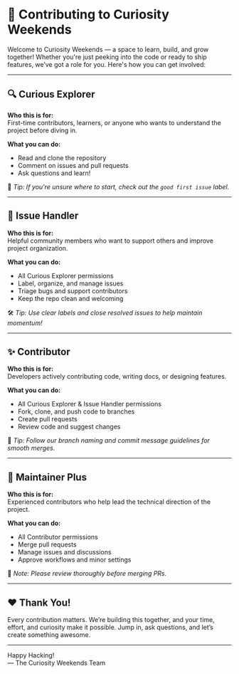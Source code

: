 # 🌱 Contributing to Curiosity Weekends

Welcome to Curiosity Weekends — a space to learn, build, and grow together! Whether you're just peeking into the code or ready to ship features, we’ve got a role for you. Here's how you can get involved:

---

## 🔍 Curious Explorer

**Who this is for:**  
First-time contributors, learners, or anyone who wants to understand the project before diving in.

**What you can do:**  
- Read and clone the repository
- Comment on issues and pull requests
- Ask questions and learn!

📝 *Tip: If you're unsure where to start, check out the `good first issue` label.*

---

## 🧰 Issue Handler

**Who this is for:**  
Helpful community members who want to support others and improve project organization.

**What you can do:**  
- All Curious Explorer permissions
- Label, organize, and manage issues
- Triage bugs and support contributors
- Keep the repo clean and welcoming

🛠 *Tip: Use clear labels and close resolved issues to help maintain momentum!*

---

## ✨ Contributor

**Who this is for:**  
Developers actively contributing code, writing docs, or designing features.

**What you can do:**  
- All Curious Explorer & Issue Handler permissions
- Fork, clone, and push code to branches
- Create pull requests
- Review code and suggest changes

🚀 *Tip: Follow our branch naming and commit message guidelines for smooth merges.*

---

## 🧠 Maintainer Plus

**Who this is for:**  
Experienced contributors who help lead the technical direction of the project.

**What you can do:**  
- All Contributor permissions
- Merge pull requests
- Manage issues and discussions
- Approve workflows and minor settings

🔐 *Note: Please review thoroughly before merging PRs.*

---

## ❤️ Thank You!

Every contribution matters. We’re building this together, and your time, effort, and curiosity make it possible. Jump in, ask questions, and let’s create something awesome.

---

Happy Hacking!  
— The Curiosity Weekends Team
